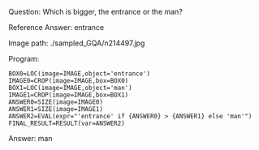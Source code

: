Question: Which is bigger, the entrance or the man?

Reference Answer: entrance

Image path: ./sampled_GQA/n214497.jpg

Program:

```
BOX0=LOC(image=IMAGE,object='entrance')
IMAGE0=CROP(image=IMAGE,box=BOX0)
BOX1=LOC(image=IMAGE,object='man')
IMAGE1=CROP(image=IMAGE,box=BOX1)
ANSWER0=SIZE(image=IMAGE0)
ANSWER1=SIZE(image=IMAGE1)
ANSWER2=EVAL(expr="'entrance' if {ANSWER0} > {ANSWER1} else 'man'")
FINAL_RESULT=RESULT(var=ANSWER2)
```
Answer: man

